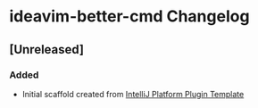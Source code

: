 <!-- Keep a Changelog guide -> https://keepachangelog.com -->

# ideavim-better-cmd Changelog

## [Unreleased]
### Added
- Initial scaffold created from [IntelliJ Platform Plugin Template](https://github.com/JetBrains/intellij-platform-plugin-template)
